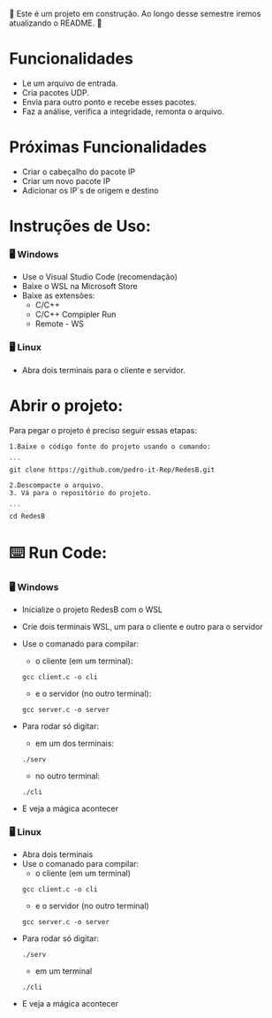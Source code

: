 :construction: Este é um projeto em construção. Ao longo desse semestre iremos atualizando o README. :construction:

# Funcionalidades

- Le um arquivo de entrada.
- Cria pacotes UDP.
- Envia para outro ponto e recebe esses pacotes.
- Faz a análise, verifica a integridade, remonta o arquivo.

# Próximas Funcionalidades

- Criar o cabeçalho do pacote IP
- Criar um novo pacote IP
- Adicionar os IP`s de origem e destino

# Instruções de Uso:

### :desktop_computer: Windows

- Use o Visual Studio Code (recomendação)
- Baixe o WSL na Microsoft Store
- Baixe as extensões:
    * C/C++
    * C/C++ Compipler Run
    * Remote - WS

### :desktop_computer: Linux

- Abra dois terminais para o cliente e servidor.

# Abrir o projeto:

Para pegar o projeto é preciso seguir essas etapas:

    1.Baixe o código fonte do projeto usando o comando:

    ```
    git clone https://github.com/pedro-it-Rep/RedesB.git

    2.Descompacte o arquivo.
    3. Vá para o repositório do projeto.

    ```
    cd RedesB


# :keyboard: Run Code:

### :desktop_computer: Windows

- Inicialize o projeto RedesB com o WSL
- Crie dois terminais WSL, um para o cliente e outro para o servidor
- Use o comanado para compilar:
    - o cliente (em um terminal):

    ```
    gcc client.c -o cli
    ```

    - e o servidor (no outro terminal):
    ```
    gcc server.c -o server
    ```

- Para rodar só digitar:
    * em um dos terminais:
    ```
    ./serv
    ```

    * no outro terminal:
    ```
    ./cli
    ```
- E veja  a mágica acontecer

### :desktop_computer: Linux

- Abra dois terminais
- Use o comanado para compilar:
    - o cliente (em um terminal)
    ```
    gcc client.c -o cli
    ```
    - e o servidor (no outro terminal)
    ```
    gcc server.c -o server
    ```
- Para rodar só digitar:
    ```
    ./serv
    ```
    - em um terminal
    ```
    ./cli
    ```
- E veja  a mágica acontecer

